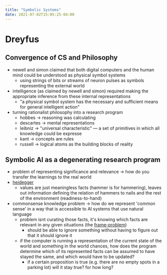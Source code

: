 ```yaml
---
title: "Symbolic Systems"
date: 2021-07-02T15:05:25-04:00
---
```


# Dreyfus
## Convergence of CS and Philosophy
-   newell and simon claimed that both digital computers and the human mind could be understood as physical symbol systems
	-   using strings of bits or streams of neuron pulses as symbols representing the external world
-   intelligence (as claimed by newell and simon) required making the appropriate inference from these internal representations
	-   "a physical symbol system has the necessary and sufficient means for general intelligent action"
-   turning rationalist philosophy into a research program
	-   hobbes → reasoning was calculating
	-   descartes → mental representations
	-   leibniz → "universal characteristic" — a set of primitives in which all knowledge could be expresse
	-   kant → concepts are rules
	-   russell → logical atoms as the building blocks of reality
## Symbolic AI as a degenerating research program
-   problem of representing significance and relevance → how do you transfer the learnings to the real world
-   [heidegger](/thoughts/embedded-ai)
	-   values are just meaningless facts (hammer is for hammering), leaves out information defining the relation of hammers to nails and the rest of the environment (readiness-to-hand)
-   commonsense knowledge problem → how do we represent 'common sense' in a way that is accessible to AI systems that use natural language
	-   problem isnt curating those facts, it's knowing which facts are relevant in any given situations (the [frame-problem](/thoughts/frame-problem))
		-   should be able to ignore something without having to figure out that it should ignore it
	-   if the computer is running a representation of the current state of the world and something in the world chances, how does the program determine which of its represented facts can be assumed to have stayed the same, and which would have to be updated?
		-   if a certain proposition is true (e.g. there are no empty spots in a parking lot) will it stay true? for how long?